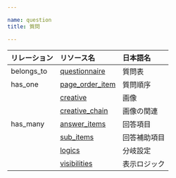 ```yaml
---

name: question
title: 質問

---
```


|リレーション|リソース名|日本語名|
|:---|:---|:---|
|belongs_to|[questionnaire](#questionnaire)|質問表|
|has_one|[page_order_item](#page_order_item)|質問順序|
||[creative](#creative)|画像|
||[creative_chain](#creative_chain)|画像の関連|
|has_many|[answer_items](#answer_item)|回答項目|
||[sub_items](#sub_item)|回答補助項目|
||[logics](#logic)|分岐設定|
||[visibilities](#visibility)|表示ロジック|


